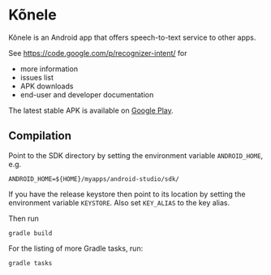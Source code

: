 Kõnele
======

Kõnele is an Android app that offers speech-to-text service to other apps.

See <https://code.google.com/p/recognizer-intent/> for

  - more information
  - issues list
  - APK downloads
  - end-user and developer documentation

The latest stable APK is available on
[Google Play](https://play.google.com/store/apps/details?id=ee.ioc.phon.android.speak).


Compilation
-----------

Point to the SDK directory by setting the environment variable
`ANDROID_HOME`, e.g.

	ANDROID_HOME=${HOME}/myapps/android-studio/sdk/

If you have the release keystore then
point to its location by setting the
environment variable `KEYSTORE`. Also set `KEY_ALIAS` to the key alias.

Then run

	gradle build

For the listing of more Gradle tasks, run:

	gradle tasks
